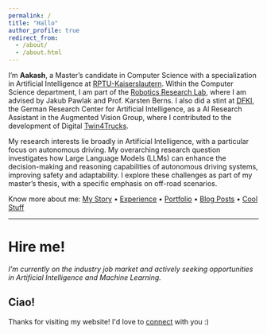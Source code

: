 ```yaml
---
permalink: /
title: "Hallo"
author_profile: true
redirect_from: 
  - /about/
  - /about.html
---
```



I’m <span style="font-weight: bold;">Aakash</span>, a Master’s candidate in Computer Science with a specialization in Artificial Intelligence at [RPTU-Kaiserslautern](https://rptu.de/). Within the Computer Science department, I am part of the [Robotics Research Lab](https://rrlab.cs.rptu.de/), where I am advised by Jakub Pawlak and Prof. Karsten Berns. I also did a stint at [DFKI](https://www.dfki.de/web), the German Research Center for Artificial Intelligence, as a AI Research Assistant in the Augmented Vision Group, where I contributed to the development of Digital [Twin4Trucks](https://www.dfki.de/web/news/foerderprojekt-twin4trucks-startet).

My research interests lie broadly in Artificial Intelligence, with a particular focus on autonomous driving. My overarching research question investigates how Large Language Models (LLMs) can enhance the decision-making and reasoning capabilities of autonomous driving systems, improving safety and adaptability. I explore these challenges as part of my master’s thesis, with a specific emphasis on off-road scenarios.

Know more about me:
[My Story](#my-story) • [Experience](#experience) • [Portfolio](#portfolio) • [Blog Posts](#blog-posts) • [Cool Stuff](#cool-stuff)

-------------------------------

<span class="highlight">Hire me!</span>
======
*I’m currently on the industry job market and actively seeking opportunities in Artificial Intelligence and Machine Learning.*

Ciao!
------
Thanks for visiting my website! I'd love to [connect](https://www.linkedin.com/in/aakashsarin/) with you :) 
